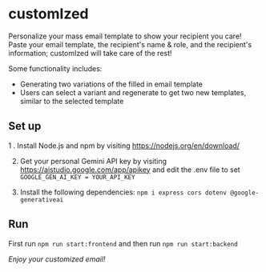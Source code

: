 # customIzed
Personalize your mass email template to show your recipient you care! Paste your email template, the recipient's name & role, and the recipient's information; customIzed will take care of the rest! 

Some functionality includes:
- Generating two variations of the filled in email template
- Users can select a variant and regenerate to get two new templates, similar to the selected template

## Set up
1 . Install Node.js and npm by visiting https://nodejs.org/en/download/
   
2. Get your personal Gemini API key by visiting https://aistudio.google.com/app/apikey and edit the .env file to set `GOOGLE_GEN_AI_KEY = YOUR_API_KEY`

3. Install the following dependencies: `npm i express cors dotenv @google-generativeai`
   
## Run
First run `npm run start:frontend` and then run `npm run start:backend`

_Enjoy your customized email!_
